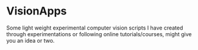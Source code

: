 # VisionApps
Some light weight experimental computer vision scripts I have created through experimentations or following online tutorials/courses, might give you an idea or two.
